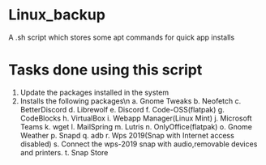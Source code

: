# Linux_backup
A .sh script which stores some apt commands for quick app installs

# Tasks done using this script

1. Update the packages installed in the system
2. Installs the following packages\n
    a. Gnome Tweaks
    b. Neofetch
    c. BetterDiscord
    d. Librewolf
    e. Discord
    f. Code-OSS(flatpak)
    g. CodeBlocks
    h. VirtualBox
    i. Webapp Manager(Linux Mint)
    j. Microsoft Teams
    k. wget
    l. MailSpring
    m. Lutris
    n. OnlyOffice(flatpak)
    o. Gnome Weather
    p. Snapd
    q. adb
    r. Wps 2019(Snap with Internet access disabled)
    s. Connect the wps-2019 snap with audio,removable devices and printers.
    t. Snap Store
